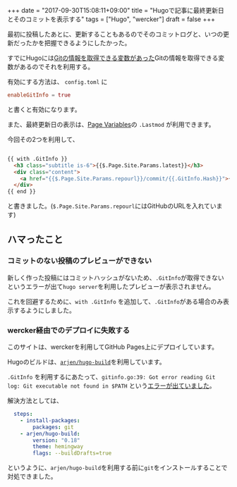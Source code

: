 +++
date = "2017-09-30T15:08:11+09:00"
title =  "Hugoで記事に最終更新日とそのコミットを表示する"
tags =  ["Hugo", "wercker"]
draft = false
+++

最初に投稿したあとに、更新することもあるのでそのコミットログと、いつの更新だったかを把握できるようにしたかった。

すでにHugoには[Gitの情報を取得できる変数があった](https://gohugo.io/variables/git/)Gitの情報を取得できる変数があるのでそれを利用する。

有効にする方法は、 `config.toml` に

```toml
enableGitInfo = true
```

と書くと有効になります。

また、最終更新日の表示は、[Page Variables](https://gohugo.io/variables/page/#page-variables)の `.Lastmod` が利用できます。

今回その2つを利用して、

```html

{{ with .GitInfo }}
  <h3 class="subtitle is-6">{{$.Page.Site.Params.latest}}</h3>
  <div class="content">
    <a href="{{$.Page.Site.Params.repourl}}/commit/{{.GitInfo.Hash}}">{{$.Page.Lastmod}}</a>
  </div>
{{ end }}
```

と書きました。(`$.Page.Site.Params.repourl`にはGitHubのURLを入れています)


## ハマったこと


### コミットのない投稿のプレビューができない

新しく作った投稿にはコミットハッシュがないため、`.GitInfo`が取得できないというエラーが出て`hugo server`を利用したプレビューが表示されません。

これを回避するために、`with .GitInfo` を追加して、`.GitInfo`がある場合のみ表示するようにしました。

### wercker経由でのデプロイに失敗する

このサイトは、werckerを利用してGitHub Pages上にデプロイしています。

Hugoのビルドは、[`arjen/hugo-build`](https://github.com/ArjenSchwarz/wercker-step-hugo-build)を利用しています。

`.GitInfo` を利用するにあたって、`gitinfo.go:39: Got error reading Git log: Git executable not found in $PATH` という[エラーが出ていました](https://app.wercker.com/kimihito/til/runs/ci/59cdfc828e888f0001ad3626?step=59cdfc89af52880001c287f9)。

解決方法としては、

```yaml
  steps:
    - install-packages:
        packages: git
    - arjen/hugo-build:
        version: "0.18"
        theme: hemingway
        flags: --buildDrafts=true
```

というように、`arjen/hugo-build`を利用する前に`git`をインストールすることで対処できました。
